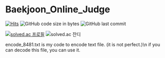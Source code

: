 # Baekjoon_Online_Judge
[![Hits](https://hits.seeyoufarm.com/api/count/incr/badge.svg?url=https%3A%2F%2Fgithub.com%2FHiyabye%2FBaekjoon&count_bg=%2333BBBB&title_bg=%23555555&icon=&icon_color=%23E7E7E7&title=visit&edge_flat=true)](https://hits.seeyoufarm.com)
![GitHub code size in bytes](https://img.shields.io/github/languages/code-size/jwoo101010/Baekjoon?style=flat-square)
![GitHub last commit](https://img.shields.io/github/last-commit/jwoo101010/Baekjoon?style=flat-square)

[![solved.ac 프로필](http://mazassumnida.wtf/api/v2/generate_badge?boj=hiyabye)](https://solved.ac/jwoo101010)
![solved.ac 잔디](http://mazandi.herokuapp.com/api?handle=jwoo101010&theme=warm)

encode_8481.txt is my code to encode text file. (it is not perfect.)\n
if you can decode this file, you can use it.
